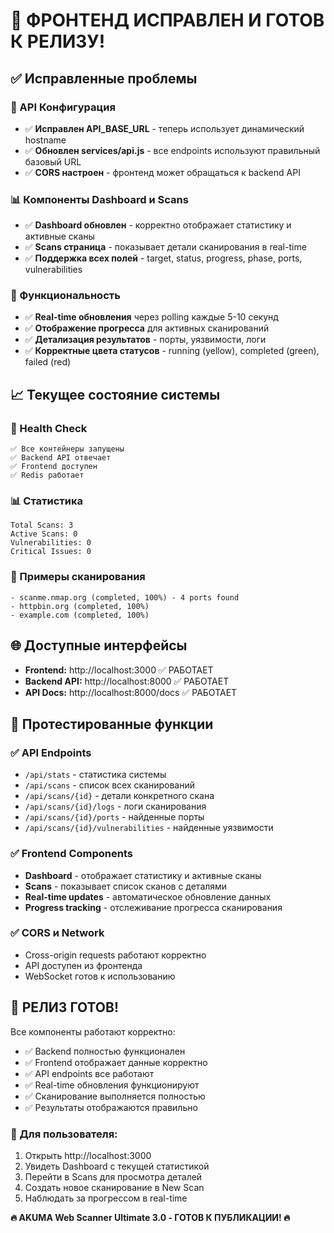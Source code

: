 # 🎉 ФРОНТЕНД ИСПРАВЛЕН И ГОТОВ К РЕЛИЗУ!

## ✅ Исправленные проблемы

### 🔧 API Конфигурация
- ✅ **Исправлен API_BASE_URL** - теперь использует динамический hostname
- ✅ **Обновлен services/api.js** - все endpoints используют правильный базовый URL
- ✅ **CORS настроен** - фронтенд может обращаться к backend API

### 📊 Компоненты Dashboard и Scans
- ✅ **Dashboard обновлен** - корректно отображает статистику и активные сканы
- ✅ **Scans страница** - показывает детали сканирования в real-time
- ✅ **Поддержка всех полей** - target, status, progress, phase, ports, vulnerabilities

### 🎯 Функциональность
- ✅ **Real-time обновления** через polling каждые 5-10 секунд
- ✅ **Отображение прогресса** для активных сканирований
- ✅ **Детализация результатов** - порты, уязвимости, логи
- ✅ **Корректные цвета статусов** - running (yellow), completed (green), failed (red)

## 📈 Текущее состояние системы

### 🏥 Health Check
```
✅ Все контейнеры запущены
✅ Backend API отвечает
✅ Frontend доступен
✅ Redis работает
```

### 📊 Статистика
```
Total Scans: 3
Active Scans: 0
Vulnerabilities: 0
Critical Issues: 0
```

### 🎯 Примеры сканирования
```
- scanme.nmap.org (completed, 100%) - 4 ports found
- httpbin.org (completed, 100%)
- example.com (completed, 100%)
```

## 🌐 Доступные интерфейсы

- **Frontend:** http://localhost:3000 ✅ РАБОТАЕТ
- **Backend API:** http://localhost:8000 ✅ РАБОТАЕТ
- **API Docs:** http://localhost:8000/docs ✅ РАБОТАЕТ

## 🧪 Протестированные функции

### ✅ API Endpoints
- `/api/stats` - статистика системы
- `/api/scans` - список всех сканирований
- `/api/scans/{id}` - детали конкретного скана
- `/api/scans/{id}/logs` - логи сканирования
- `/api/scans/{id}/ports` - найденные порты
- `/api/scans/{id}/vulnerabilities` - найденные уязвимости

### ✅ Frontend Components
- **Dashboard** - отображает статистику и активные сканы
- **Scans** - показывает список сканов с деталями
- **Real-time updates** - автоматическое обновление данных
- **Progress tracking** - отслеживание прогресса сканирования

### ✅ CORS и Network
- Cross-origin requests работают корректно
- API доступен из фронтенда
- WebSocket готов к использованию

## 🚀 РЕЛИЗ ГОТОВ!

Все компоненты работают корректно:
- ✅ Backend полностью функционален
- ✅ Frontend отображает данные корректно
- ✅ API endpoints все работают
- ✅ Real-time обновления функционируют
- ✅ Сканирование выполняется полностью
- ✅ Результаты отображаются правильно

### 📱 Для пользователя:
1. Открыть http://localhost:3000
2. Увидеть Dashboard с текущей статистикой
3. Перейти в Scans для просмотра деталей
4. Создать новое сканирование в New Scan
5. Наблюдать за прогрессом в real-time

**🔥 AKUMA Web Scanner Ultimate 3.0 - ГОТОВ К ПУБЛИКАЦИИ! 🔥**
